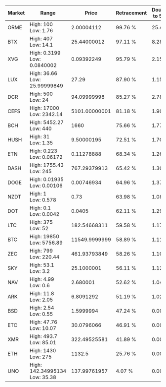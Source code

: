 | Market | Range | Price| Retracement | Doubles to 50% |
| --- | --- | --- | --- | --- |
| ORME | High: 100<br />Low: 1.76 | 2.00004112 | 99.76 % | 25.44 |
| BTX | High: 407<br />Low: 14.1 | 25.44000012 | 97.11 % | 8.28 |
| XVG | High: 0.3199<br />Low: 0.0840002 | 0.09392249 | 95.79 % | 2.15 |
| LUX | High: 36.66<br />Low: 25.99999849 | 27.29 | 87.90 % | 1.15 |
| DCR | High: 500<br />Low: 24 | 94.09999998 | 85.27 % | 2.78 |
| CEFS | High: 17000<br />Low: 2342.14 | 5101.00000001 | 81.18 % | 1.90 |
| BCH | High: 5452.27<br />Low: 440 | 1660 | 75.66 % | 1.77 |
| HUSH | High: 31<br />Low: 1.35 | 9.50000195 | 72.51 % | 1.70 |
| ETN | High: 0.223<br />Low: 0.06172 | 0.11278888 | 68.34 % | 1.26 |
| DASH | High: 1755.43<br />Low: 245 | 767.29379913 | 65.42 % | 1.30 |
| DOGE | High: 0.01935<br />Low: 0.00106 | 0.00746934 | 64.96 % | 1.37 |
| NZDT | High: 1<br />Low: 0.578 | 0.73 | 63.98 % | 1.08 |
| DOT | High: 0.1<br />Low: 0.0042 | 0.0405 | 62.11 % | 1.29 |
| LTC | High: 375<br />Low: 52 | 182.54668311 | 59.58 % | 1.17 |
| BTC | High: 19850<br />Low: 5756.89 | 11549.9999999 | 58.89 % | 1.11 |
| ZEC | High: 799<br />Low: 220.44 | 461.93793849 | 58.26 % | 1.10 |
| SKY | High: 53.1<br />Low: 3.2 | 25.1000001 | 56.11 % | 1.12 |
| NAV | High: 4.99<br />Low: 0.6 | 2.680001 | 52.62 % | 1.04 |
| ARK | High: 11.8<br />Low: 2.05 | 6.8091292 | 51.19 % | 1.02 |
| BSD | High: 2.54<br />Low: 0.55 | 1.5999994 | 47.24 % | 0.00 |
| ETC | High: 47.76<br />Low: 10.07 | 30.0796066 | 46.91 % | 0.00 |
| XMR | High: 493.7<br />Low: 85.01 | 322.49525581 | 41.89 % | 0.00 |
| ETH | High: 1430<br />Low: 275 | 1132.5 | 25.76 % | 0.00 |
| UNO | High: 142.34995134<br />Low: 35.38 | 137.99761957 | 4.07 % | 0.00 |

